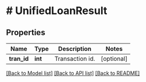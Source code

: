 # # UnifiedLoanResult

## Properties

Name | Type | Description | Notes
------------ | ------------- | ------------- | -------------
**tran_id** | **int** | Transaction id. | [optional] 

[[Back to Model list]](../../README.md#documentation-for-models) [[Back to API list]](../../README.md#documentation-for-api-endpoints) [[Back to README]](../../README.md)
